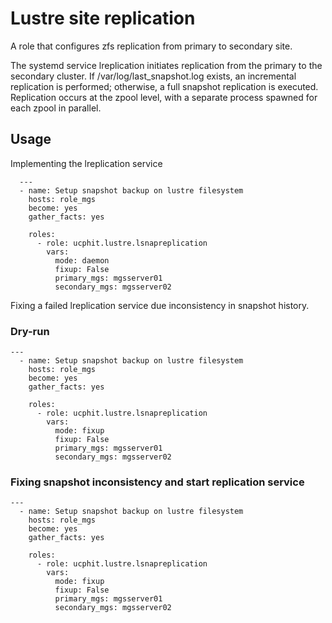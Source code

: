 # Lustre site replication
A role that configures zfs replication from primary to secondary site.

The systemd service lreplication initiates replication from the primary to the secondary cluster. If /var/log/last_snapshot.log exists, an incremental replication is performed; otherwise, a full snapshot replication is executed. Replication occurs at the zpool level, with a separate process spawned for each zpool in parallel.

## Usage

Implementing the lreplication service

```
  ---
  - name: Setup snapshot backup on lustre filesystem
    hosts: role_mgs
    become: yes
    gather_facts: yes

    roles:
      - role: ucphit.lustre.lsnapreplication
        vars:
          mode: daemon
          fixup: False 
          primary_mgs: mgsserver01
          secondary_mgs: mgsserver02

```

Fixing a failed lreplication service due inconsistency in snapshot history.

### Dry-run

```
---
  - name: Setup snapshot backup on lustre filesystem
    hosts: role_mgs
    become: yes
    gather_facts: yes

    roles:
      - role: ucphit.lustre.lsnapreplication
        vars:
          mode: fixup
          fixup: False 
          primary_mgs: mgsserver01
          secondary_mgs: mgsserver02

```

### Fixing snapshot inconsistency and start replication service

```
---
  - name: Setup snapshot backup on lustre filesystem
    hosts: role_mgs
    become: yes
    gather_facts: yes

    roles:
      - role: ucphit.lustre.lsnapreplication
        vars:
          mode: fixup
          fixup: False 
          primary_mgs: mgsserver01
          secondary_mgs: mgsserver02

```
